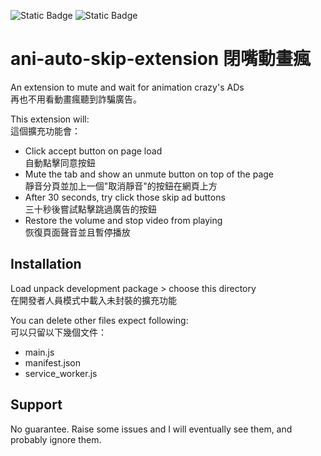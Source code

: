 ![Static Badge](https://img.shields.io/badge/Extension%20Manifest-v3-blue)
![Static Badge](https://img.shields.io/badge/Typescript-JS%20Doc-green)

# ani-auto-skip-extension 閉嘴動畫瘋

An extension to mute and wait for animation crazy's ADs  
再也不用看動畫瘋聽到詐騙廣告。

This extension will:  
這個擴充功能會：

- Click accept button on page load  
  自動點擊同意按鈕
- Mute the tab and show an unmute button on top of the page  
  靜音分頁並加上一個"取消靜音"的按鈕在網頁上方
- After 30 seconds, try click those skip ad buttons  
  三十秒後嘗試點擊跳過廣告的按鈕
- Restore the volume and stop video from playing  
  恢復頁面聲音並且暫停播放  

## Installation

Load unpack development package > choose this directory  
在開發者人員模式中載入未封裝的擴充功能

You can delete other files expect following:  
可以只留以下幾個文件：

- main.js
- manifest.json
- service_worker.js

## Support

No guarantee. Raise some issues and I will eventually see them, and probably ignore them.
